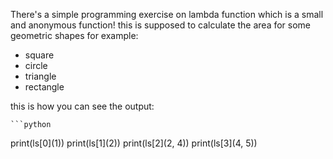 There's a simple programming exercise on lambda function which is a small and anonymous function!
this is supposed to calculate the area for some geometric shapes for example:

 - square
 - circle
 - triangle
 - rectangle
 
this is how you can see the output:

    ```python
print(ls\[0](1))
print(ls\[1](2))
print(ls\[2](2, 4))
print(ls\[3](4, 5))
```
